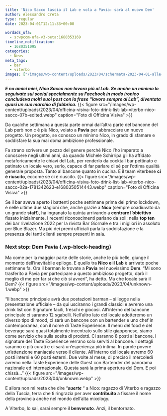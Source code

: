 ```yaml
---
title: 'Nico Sacco lascia il Lab e vola a Pavia: sarà al nuovo Dem'
author: Alessandro Creta
type: regular
date: 2023-04-01T12:11:33+00:00

wordads_ufa:
  - s:wpcom-ufa-v3-beta:1680353169
timeline_notification:
  - 1680351095
categories:
  - News
meta_tags:
  - bar
  - viterbo
images: ["/images/wp-content/uploads/2023/04/schermata-2023-04-01-alle-13.58.05.webp"]
---
```

_**E no amici miei, Nico Sacco non lavora più al Lab. Se anche un minimo lo seguivate sui social specialmente su Facebook in modo ironico concludeva molti suoi post con la frase &#8220;lavoro sempre al Lab&#8221;, diventata quasi un suo marchio di fabbrica.**_
{{< figure src="/images/wp-content/uploads/2023/04/officina-visiva-foto-drink-list-lab-viterbo-nico-sacco-07b-edited.webp" caption="Foto di Officina Visiva" >}}
 

Da qualche settimana a questa parte ormai dall&#8217;altra parte del bancone del Lab però non c è più Nico, volato a **Pavia** per abbracciare un nuovo progetto. Un progetto, se conosco un minimo Nico, in grado di sfamare e soddisfare la sua mai doma ambizione professionale.

Fa strano scrivere un pezzo del genere perché Nico l&#8217;ho imparato a conoscere negli ultimi anni, da quando Michele Schirripa gli ha affidato metaforicamente le chiavi del Lab, per renderlo da cocktail bar pettinato e patinato un locale vero, serio, capace di far parlare di sé per l&#8217;ottima qualità generale proposta. Tanto al bancone quanto in cucina. E il team viterbese **ci è riuscito**, eccome se ci è riuscito.
{{< figure src="/images/wp-content/uploads/2023/04/officina-visiva-foto-drink-list-lab-viterbo-nico-sacco-02a-1781342623-e1680350514443.webp" caption="Foto di Officina Visiva" >}}
 

Se il bar aveva aperto i battenti poche settimane prima del primo lockdown, è nelle ultime due stagioni che, anche grazie a **Nico** (sempre coadiuvato da un grande **staff**), ha ingranato la quinta arrivando a **centrare l’obiettivo** fissato inizialmente. I recenti riconoscimenti parlano da soli: nella **top ten** dei bar rivelazione 2022 per la rivista Bar Giornale e tra i migliori in assoluto per Blue Blazer. Ma più dei premi ufficiali parla la soddisfazione e la presenza dei tanti clienti sempre presenti in sala. 

### Next stop: Dem Pavia {.wp-block-heading}

Ma come per la maggior parte delle storie, anche le più belle, giunge il momento dell&#8217;inevitabile epilogo. E quello tra **Nico e il Lab** è arrivato poche settimane fa. Ora il barman lo trovate a **Pavia** nel nuovissimo **Dem**. &#8220;Mi sono trasferito a Pavia per partecipare a questo ambizioso progetto, darò il meglio di me per far si che ciò si avveri&#8221;, ha detto. Ma che locale sarà il Dem? 
{{< figure src="/images/wp-content/uploads/2023/04/unknown-1.webp" >}}
 

&#8220;Il bancone principale avrà due postazioni barman &#8211; si legge nella presentazione ufficiale – da qui usciranno i grandi classici e avremo una drink list con Signature facili, freschi e giocosi. All&#8217;interno del bancone principale ci saranno 12 sgabelli. Nell&#8217;altro lato del locale adotteremo un diverso tipo di mood, ci sarà un bancone con un bartender e uno chef in contemporanea, con il nome di Taste Experience. Il menù del food e del beverage sarà quasi totalmente incentrato sullo stile giapponese, siamo come servizio che sulla scelta di prodotti. Ci saranno 8 posti al bancone. I signature del Taste Experience verrano solo serviti al bancone. I dettagli saranno o più curati e ci sarà un&#8217;esperienza più intima. In parole povere un&#8217;attenzione maniacale verso il cliente. All&#8217;interno del locale avremo 60 posti interni e 60 posti esterni. Due volte al mese, di preciso il mercoledì avremo nella Taste Experience delle Guest con Bartender del panorama nazionale ed internazionale. Questa sarà la prima apertura del Dem. E poi chissà&#8230;&#8221;
{{< figure src="/images/wp-content/uploads/2023/04/unknown.webp" >}}
 

E allora non mi resta che dire “_**suerte**_ “ a Nico: ragazzo di Viterbo e ragazzo della Tuscia, terra che ti ringrazia per aver **contribuito** a fissare il nome della provincia anche nel mondo dell&#8217;alta mixology. 

A Viterbo, lo sai, sarai sempre il **benvenuto**. Anzi, il bentornato.